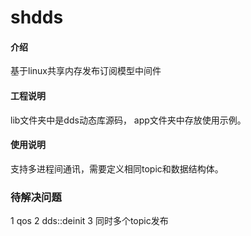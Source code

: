 # shdds

#### 介绍
基于linux共享内存发布订阅模型中间件

#### 工程说明

lib文件夹中是dds动态库源码，
app文件夹中存放使用示例。

#### 使用说明
支持多进程间通讯，需要定义相同topic和数据结构体。

### 待解决问题
1 qos
2 dds::deinit
3 同时多个topic发布